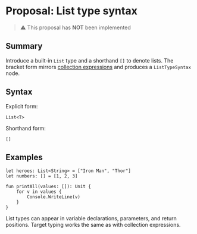 # Proposal: List type syntax

> ⚠️ This proposal has **NOT** been implemented

## Summary

Introduce a built-in `List` type and a shorthand `[]` to denote lists. The bracket form mirrors [collection expressions](collection-expression.md) and produces a `ListTypeSyntax` node.

## Syntax

Explicit form:
```
List<T>
```

Shorthand form:
```
[]
```

## Examples

```raven
let heroes: List<String> = ["Iron Man", "Thor"]
let numbers: [] = [1, 2, 3]

fun printAll(values: []): Unit {
    for v in values {
        Console.WriteLine(v)
    }
}
```

List types can appear in variable declarations, parameters, and return positions. Target typing works the same as with collection expressions.
